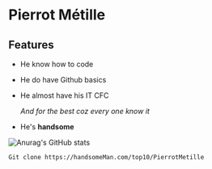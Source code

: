 # Pierrot Métille

## Features

- He know how to code
- He do have Github basics
- He almost have his IT CFC
  
  *And for the best coz every one know it*
- He's **handsome**


![Anurag's GitHub stats](https://github-readme-stats.vercel.app/api?username=PierrotMetille&theme=monokai&show_icons=true)

```sh
Git clone https://handsomeMan.com/top10/PierrotMetille
```
